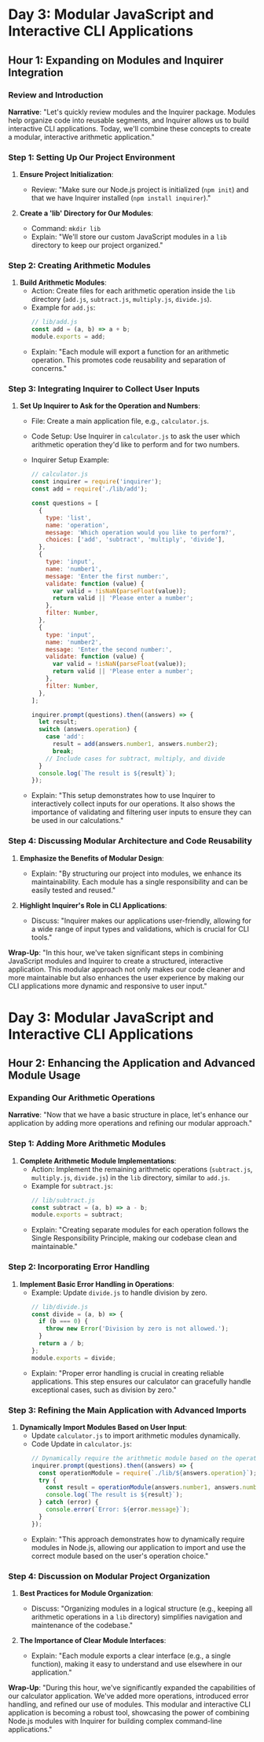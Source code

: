 # Day 3: Modular JavaScript and Interactive CLI Applications

## Hour 1: Expanding on Modules and Inquirer Integration

### Review and Introduction

**Narrative**: "Let's quickly review modules and the Inquirer package. Modules help organize code into reusable segments, and Inquirer allows us to build interactive CLI applications. Today, we'll combine these concepts to create a modular, interactive arithmetic application."

### Step 1: Setting Up Our Project Environment

1. **Ensure Project Initialization**:

   - Review: "Make sure our Node.js project is initialized (`npm init`) and that we have Inquirer installed (`npm install inquirer`)."

2. **Create a 'lib' Directory for Our Modules**:
   - Command: `mkdir lib`
   - Explain: "We'll store our custom JavaScript modules in a `lib` directory to keep our project organized."

### Step 2: Creating Arithmetic Modules

1. **Build Arithmetic Modules**:
   - Action: Create files for each arithmetic operation inside the `lib` directory (`add.js`, `subtract.js`, `multiply.js`, `divide.js`).
   - Example for `add.js`:
     ```javascript
     // lib/add.js
     const add = (a, b) => a + b;
     module.exports = add;
     ```
   - Explain: "Each module will export a function for an arithmetic operation. This promotes code reusability and separation of concerns."

### Step 3: Integrating Inquirer to Collect User Inputs

1. **Set Up Inquirer to Ask for the Operation and Numbers**:

   - File: Create a main application file, e.g., `calculator.js`.
   - Code Setup: Use Inquirer in `calculator.js` to ask the user which arithmetic operation they'd like to perform and for two numbers.
   - Inquirer Setup Example:

     ```javascript
     // calculator.js
     const inquirer = require('inquirer');
     const add = require('./lib/add');

     const questions = [
       {
         type: 'list',
         name: 'operation',
         message: 'Which operation would you like to perform?',
         choices: ['add', 'subtract', 'multiply', 'divide'],
       },
       {
         type: 'input',
         name: 'number1',
         message: 'Enter the first number:',
         validate: function (value) {
           var valid = !isNaN(parseFloat(value));
           return valid || 'Please enter a number';
         },
         filter: Number,
       },
       {
         type: 'input',
         name: 'number2',
         message: 'Enter the second number:',
         validate: function (value) {
           var valid = !isNaN(parseFloat(value));
           return valid || 'Please enter a number';
         },
         filter: Number,
       },
     ];

     inquirer.prompt(questions).then((answers) => {
       let result;
       switch (answers.operation) {
         case 'add':
           result = add(answers.number1, answers.number2);
           break;
         // Include cases for subtract, multiply, and divide
       }
       console.log(`The result is ${result}`);
     });
     ```

   - Explain: "This setup demonstrates how to use Inquirer to interactively collect inputs for our operations. It also shows the importance of validating and filtering user inputs to ensure they can be used in our calculations."

### Step 4: Discussing Modular Architecture and Code Reusability

1. **Emphasize the Benefits of Modular Design**:

   - Explain: "By structuring our project into modules, we enhance its maintainability. Each module has a single responsibility and can be easily tested and reused."

2. **Highlight Inquirer's Role in CLI Applications**:
   - Discuss: "Inquirer makes our applications user-friendly, allowing for a wide range of input types and validations, which is crucial for CLI tools."

**Wrap-Up**: "In this hour, we've taken significant steps in combining JavaScript modules and Inquirer to create a structured, interactive application. This modular approach not only makes our code cleaner and more maintainable but also enhances the user experience by making our CLI applications more dynamic and responsive to user input."

<!--! Hour 2  -->

# Day 3: Modular JavaScript and Interactive CLI Applications

## Hour 2: Enhancing the Application and Advanced Module Usage

### Expanding Our Arithmetic Operations

**Narrative**: "Now that we have a basic structure in place, let's enhance our application by adding more operations and refining our modular approach."

### Step 1: Adding More Arithmetic Modules

1. **Complete Arithmetic Module Implementations**:
   - Action: Implement the remaining arithmetic operations (`subtract.js`, `multiply.js`, `divide.js`) in the `lib` directory, similar to `add.js`.
   - Example for `subtract.js`:
     ```javascript
     // lib/subtract.js
     const subtract = (a, b) => a - b;
     module.exports = subtract;
     ```
   - Explain: "Creating separate modules for each operation follows the Single Responsibility Principle, making our codebase clean and maintainable."

### Step 2: Incorporating Error Handling

1. **Implement Basic Error Handling in Operations**:
   - Example: Update `divide.js` to handle division by zero.
     ```javascript
     // lib/divide.js
     const divide = (a, b) => {
       if (b === 0) {
         throw new Error('Division by zero is not allowed.');
       }
       return a / b;
     };
     module.exports = divide;
     ```
   - Explain: "Proper error handling is crucial in creating reliable applications. This step ensures our calculator can gracefully handle exceptional cases, such as division by zero."

### Step 3: Refining the Main Application with Advanced Imports

1. **Dynamically Import Modules Based on User Input**:
   - Update `calculator.js` to import arithmetic modules dynamically.
   - Code Update in `calculator.js`:
     ```javascript
     // Dynamically require the arithmetic module based on the operation
     inquirer.prompt(questions).then((answers) => {
       const operationModule = require(`./lib/${answers.operation}`);
       try {
         const result = operationModule(answers.number1, answers.number2);
         console.log(`The result is ${result}`);
       } catch (error) {
         console.error(`Error: ${error.message}`);
       }
     });
     ```
   - Explain: "This approach demonstrates how to dynamically require modules in Node.js, allowing our application to import and use the correct module based on the user's operation choice."

### Step 4: Discussion on Modular Project Organization

1. **Best Practices for Module Organization**:

   - Discuss: "Organizing modules in a logical structure (e.g., keeping all arithmetic operations in a `lib` directory) simplifies navigation and maintenance of the codebase."

2. **The Importance of Clear Module Interfaces**:
   - Explain: "Each module exports a clear interface (e.g., a single function), making it easy to understand and use elsewhere in our application."

**Wrap-Up**: "During this hour, we've significantly expanded the capabilities of our calculator application. We've added more operations, introduced error handling, and refined our use of modules. This modular and interactive CLI application is becoming a robust tool, showcasing the power of combining Node.js modules with Inquirer for building complex command-line applications."
